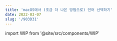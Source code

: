```yaml
---
title: 'macOS에서 (조금 더 나은 방법으로) 언어 선택하기'
date: 2022-03-07
slug: '/903D31'
---
```


import WIP from '@site/src/components/WIP'

<WIP />
